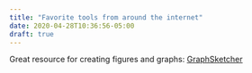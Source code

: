 ```yaml
---
title: "Favorite tools from around the internet"
date: 2020-04-28T10:36:56-05:00
draft: true
---
```


Great resource for creating figures and graphs: [GraphSketcher](https://github.com/graphsketcher/)